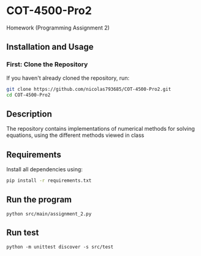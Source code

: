 # COT-4500-Pro2
Homework (Programming Assignment 2)

## Installation and Usage

### **First: Clone the Repository**
If you haven't already cloned the repository, run:

```sh
git clone https://github.com/nicolas793685/COT-4500-Pro2.git
cd COT-4500-Pro2
```

## Description
The repository contains implementations of numerical methods for solving equations, using the different methods viewed in class

## Requirements
Install all dependencies using:
```sh
pip install -r requirements.txt
```

## Run the program
```
python src/main/assignment_2.py
```

## Run test
```
python -m unittest discover -s src/test
```

